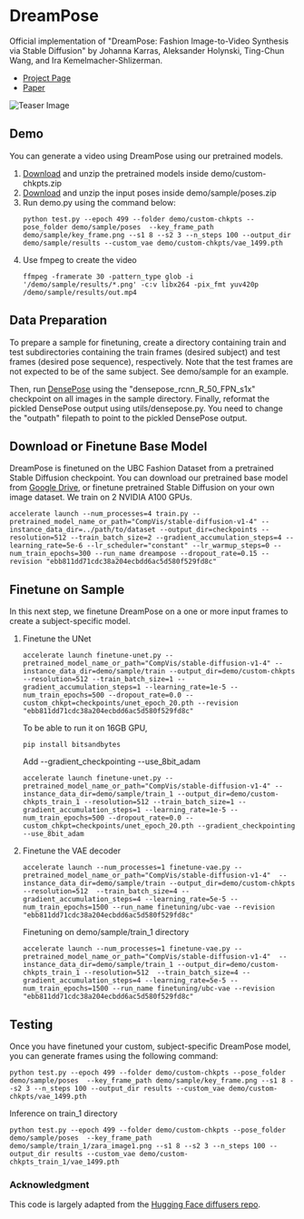 # DreamPose
Official implementation of "DreamPose: Fashion Image-to-Video Synthesis via Stable Diffusion" by Johanna Karras, Aleksander Holynski, Ting-Chun Wang, and Ira Kemelmacher-Shlizerman.

 * [Project Page](https://grail.cs.washington.edu/projects/dreampose)
 * [Paper](https://arxiv.org/abs/2304.06025)
 
![Teaser Image](media/Teaser.png "Teaser")

## Demo

You can generate a video using DreamPose using our pretrained models.

1. [Download](https://drive.google.com/drive/folders/15SaT3kZFRIjxuHT6UrGr6j0183clTK_D?usp=share_link) and unzip the pretrained models inside demo/custom-chkpts.zip
2. [Download](https://drive.google.com/drive/folders/1CjzcOp_ZUt-dyrzNAFE0T8bS3cbKTsVG?usp=share_link) and unzip the input poses inside demo/sample/poses.zip
3. Run demo.py using the command below:
    ```
    python test.py --epoch 499 --folder demo/custom-chkpts --pose_folder demo/sample/poses  --key_frame_path demo/sample/key_frame.png --s1 8 --s2 3 --n_steps 100 --output_dir demo/sample/results --custom_vae demo/custom-chkpts/vae_1499.pth
    ```
4. Use fmpeg to create the video
    ```
    ffmpeg -framerate 30 -pattern_type glob -i '/demo/sample/results/*.png' -c:v libx264 -pix_fmt yuv420p /demo/sample/results/out.mp4
    ```
## Data Preparation

To prepare a sample for finetuning, create a directory containing train and test subdirectories containing the train frames (desired subject) and test frames (desired pose sequence), respectively. Note that the test frames are not expected to be of the same subject. See demo/sample for an example. 

Then, run [DensePose](https://github.com/facebookresearch/detectron2/tree/main/projects/DensePose) using the "densepose_rcnn_R_50_FPN_s1x" checkpoint on all images in the sample directory. Finally, reformat the pickled DensePose output using utils/densepose.py. You need to change the "outpath" filepath to point to the pickled DensePose output.

## Download or Finetune Base Model

DreamPose is finetuned on the UBC Fashion Dataset from a pretrained Stable Diffusion checkpoint. You can download our pretrained base model from [Google Drive](https://drive.google.com/file/d/10JjayW2mMqGxhUyM9ds_GHEvuqCTDaH3/view?usp=share_link), or finetune pretrained Stable Diffusion on your own image dataset. We train on 2 NVIDIA A100 GPUs.

```
accelerate launch --num_processes=4 train.py --pretrained_model_name_or_path="CompVis/stable-diffusion-v1-4" --instance_data_dir=../path/to/dataset --output_dir=checkpoints --resolution=512 --train_batch_size=2 --gradient_accumulation_steps=4 --learning_rate=5e-6 --lr_scheduler="constant" --lr_warmup_steps=0 --num_train_epochs=300 --run_name dreampose --dropout_rate=0.15 --revision "ebb811dd71cdc38a204ecbdd6ac5d580f529fd8c"
```

## Finetune on Sample

In this next step, we finetune DreamPose on a one or more input frames to create a subject-specific model. 

1. Finetune the UNet

    ```
    accelerate launch finetune-unet.py --pretrained_model_name_or_path="CompVis/stable-diffusion-v1-4" --instance_data_dir=demo/sample/train --output_dir=demo/custom-chkpts --resolution=512 --train_batch_size=1 --gradient_accumulation_steps=1 --learning_rate=1e-5 --num_train_epochs=500 --dropout_rate=0.0 --custom_chkpt=checkpoints/unet_epoch_20.pth --revision "ebb811dd71cdc38a204ecbdd6ac5d580f529fd8c"
    ```

    To be able to run it on 16GB GPU, 
    ```
    pip install bitsandbytes
    ```

    Add --gradient_checkpointing --use_8bit_adam
    ```
    accelerate launch finetune-unet.py --pretrained_model_name_or_path="CompVis/stable-diffusion-v1-4" --instance_data_dir=demo/sample/train_1 --output_dir=demo/custom-chkpts_train_1 --resolution=512 --train_batch_size=1 --gradient_accumulation_steps=1 --learning_rate=1e-5 --num_train_epochs=500 --dropout_rate=0.0 --custom_chkpt=checkpoints/unet_epoch_20.pth --gradient_checkpointing --use_8bit_adam
    ```

2. Finetune the VAE decoder

    ```
    accelerate launch --num_processes=1 finetune-vae.py --pretrained_model_name_or_path="CompVis/stable-diffusion-v1-4"  --instance_data_dir=demo/sample/train --output_dir=demo/custom-chkpts --resolution=512  --train_batch_size=4 --gradient_accumulation_steps=4 --learning_rate=5e-5 --num_train_epochs=1500 --run_name finetuning/ubc-vae --revision "ebb811dd71cdc38a204ecbdd6ac5d580f529fd8c"
    ```

    Finetuning on demo/sample/train_1 directory
    ```
    accelerate launch --num_processes=1 finetune-vae.py --pretrained_model_name_or_path="CompVis/stable-diffusion-v1-4"  --instance_data_dir=demo/sample/train_1 --output_dir=demo/custom-chkpts_train_1 --resolution=512  --train_batch_size=4 --gradient_accumulation_steps=4 --learning_rate=5e-5 --num_train_epochs=1500 --run_name finetuning/ubc-vae --revision "ebb811dd71cdc38a204ecbdd6ac5d580f529fd8c"
    ```

## Testing

Once you have finetuned your custom, subject-specific DreamPose model, you can generate frames using the following command:

```
python test.py --epoch 499 --folder demo/custom-chkpts --pose_folder demo/sample/poses  --key_frame_path demo/sample/key_frame.png --s1 8 --s2 3 --n_steps 100 --output_dir results --custom_vae demo/custom-chkpts/vae_1499.pth
```

Inference on train_1 directory
```
python test.py --epoch 499 --folder demo/custom-chkpts --pose_folder demo/sample/poses  --key_frame_path demo/sample/train_1/zara_image1.png --s1 8 --s2 3 --n_steps 100 --output_dir results --custom_vae demo/custom-chkpts_train_1/vae_1499.pth
```

### Acknowledgment

This code is largely adapted from the [Hugging Face diffusers repo](https://github.com/huggingface/diffusers).
